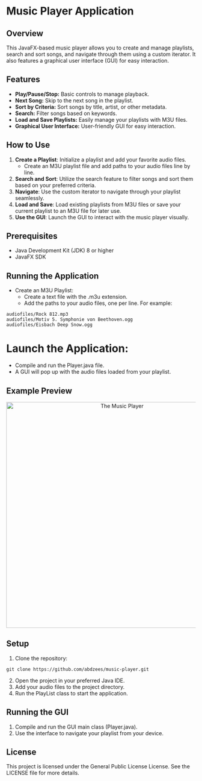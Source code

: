 # Music Player Application

## Overview
This JavaFX-based music player allows you to create and manage playlists, search and sort songs, and navigate through them using a custom iterator. It also features a graphical user interface (GUI) for easy interaction.

## Features
- **Play/Pause/Stop:** Basic controls to manage playback.
- **Next Song:** Skip to the next song in the playlist.
- **Sort by Criteria:** Sort songs by title, artist, or other metadata.
- **Search:** Filter songs based on keywords.
- **Load and Save Playlists:** Easily manage your playlists with M3U files.
- **Graphical User Interface:** User-friendly GUI for easy interaction.

## How to Use

1. **Create a Playlist**: Initialize a playlist and add your favorite audio files.
     - Create an M3U playlist file and add paths to your audio files line by line.
3. **Search and Sort**: Utilize the search feature to filter songs and sort them based on your preferred criteria.
4. **Navigate**: Use the custom iterator to navigate through your playlist seamlessly.
5. **Load and Save**: Load existing playlists from M3U files or save your current playlist to an M3U file for later use.
6. **Use the GUI**: Launch the GUI to interact with the music player visually.

## Prerequisites

- Java Development Kit (JDK) 8 or higher
- JavaFX SDK

## Running the Application

- Create an M3U Playlist:
  - Create a text file with the .m3u extension.
  - Add the paths to your audio files, one per line. For example:
```
audiofiles/Rock 812.mp3
audiofiles/Motiv 5. Symphonie von Beethoven.ogg
audiofiles/Eisbach Deep Snow.ogg
```
# Launch the Application:
- Compile and run the Player.java file.
- A GUI will pop up with the audio files loaded from your playlist.

## Example Preview
<p align="center">
  <img src="https://github.com/abdzees/Music-Player/assets/109596800/d3b2b267-aa4d-4e69-866c-517b9881d405" width="600" title="The Music Player">
</p>


## Setup
1. Clone the repository:
```
git clone https://github.com/abdzees/music-player.git
```
2. Open the project in your preferred Java IDE.
3. Add your audio files to the project directory.
4. Run the PlayList class to start the application.

## Running the GUI
1. Compile and run the GUI main class (Player.java).
2. Use the interface to navigate your playlist from your device.

## License
This project is licensed under the General Public License License. See the LICENSE file for more details.
